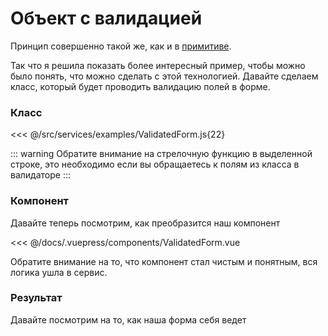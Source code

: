 # Объект с валидацией

Принцип совершенно такой же, как и в [примитиве](/class/primitive/validated).

Так что я решила показать более интересный пример, чтобы можно было понять, что можно сделать с этой технологией. Давайте сделаем класс, который будет проводить валидацию полей в форме.

### Класс

<<< @/src/services/examples/ValidatedForm.js{22}

::: warning
Обратите внимание на стрелочную функцию в выделенной строке, это необходимо если вы обращаетесь к полям из класса в валидаторе
:::

### Компонент

Давайте теперь посмотрим, как преобразится наш компонент

<<< @/docs/.vuepress/components/ValidatedForm.vue

Обратите внимание на то, что компонент стал чистым и понятным, вся логика ушла в сервис.

### Результат

Давайте посмотрим на то, как наша форма себя ведет

<validated-form />